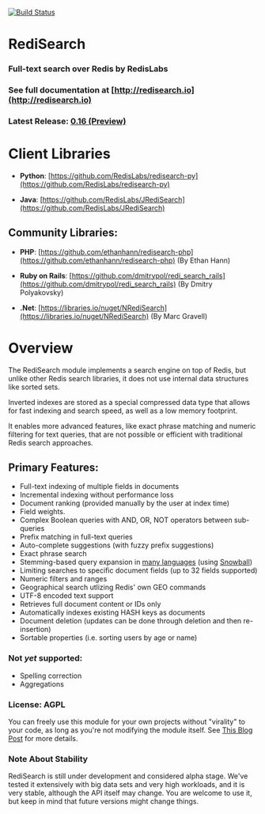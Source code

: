 [![Build Status](https://travis-ci.org/RedisLabsModules/RediSearch.svg?branch=master)](https://travis-ci.org/RedisLabsModules/RediSearch)

# RediSearch 

### Full-text search over Redis by RedisLabs

### See full documentation at [http://redisearch.io](http://redisearch.io)

### Latest Release: [0.16 (Preview)](https://github.com/RedisLabsModules/RediSearch/releases/tag/v0.16)

# Client Libraries

* **Python**: [https://github.com/RedisLabs/redisearch-py](https://github.com/RedisLabs/redisearch-py)

* **Java**: [https://github.com/RedisLabs/JRediSearch](https://github.com/RedisLabs/JRediSearch)

## Community Libraries:

* **PHP**: [https://github.com/ethanhann/redisearch-php](https://github.com/ethanhann/redisearch-php) (By Ethan Hann)

* **Ruby on Rails**: [https://github.com/dmitrypol/redi_search_rails](https://github.com/dmitrypol/redi_search_rails) (By Dmitry Polyakovsky)

* **.Net**: [https://libraries.io/nuget/NRediSearch](https://libraries.io/nuget/NRediSearch) (By Marc Gravell)

# Overview

The RediSearch module implements a search engine on top of Redis, but unlike other Redis 
search libraries, it does not use internal data structures like sorted sets.

Inverted indexes are stored as a special compressed data type that allows for fast
indexing and search speed, as well as a low memory footprint. 

It enables more advanced features, like exact phrase matching and numeric filtering for text queries, 
that are not possible or efficient with traditional Redis search approaches. 

## Primary Features:

* Full-text indexing of multiple fields in documents
* Incremental indexing without performance loss
* Document ranking (provided manually by the user at index time)
* Field weights.
* Complex Boolean queries with AND, OR, NOT operators between sub-queries
* Prefix matching in full-text queries
* Auto-complete suggestions (with fuzzy prefix suggestions)
* Exact phrase search
* Stemming-based query expansion in [many languages](http://redisearch.io/Stemming/) (using [Snowball](http://snowballstem.org/))
* Limiting searches to specific document fields (up to 32 fields supported)
* Numeric filters and ranges
* Geographical search utlizing Redis' own GEO commands
* UTF-8 encoded text support
* Retrieves full document content or IDs only
* Automatically indexes existing HASH keys as documents
* Document deletion (updates can be done through deletion and then re-insertion)
* Sortable properties (i.e. sorting users by age or name)

### Not *yet* supported:

* Spelling correction
* Aggregations

### License: AGPL

You can freely use this module for your own projects without "virality" to your code, as long as you're not modifying the module itself. See [This Blog Post](https://redislabs.com/blog/why-redis-labs-modules-are-agpl/) for more details.

### Note About Stability

RediSearch is still under development and considered alpha stage. We've tested it extensively with big data sets and very high workloads, and it is very stable, although the API itself may change. You are welcome to use it, but keep in mind that future versions might change things.
 
